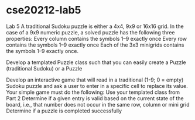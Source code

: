 # cse20212-lab5
Lab 5 
A traditional Sudoku puzzle is either a 4x4, 9x9 or 16x16 grid. In the case of a 9x9
numeric puzzle, a solved puzzle has the following three properties:
Every column contains the symbols 1–9 exactly once
Every row contains the symbols 1–9 exactly once
Each of the 3x3 minigrids contains the symbols 1–9 exactly once.

Develop a templated Puzzle class such that you can
easily create a Puzzle<int> (traditional Sudoku) or a Puzzle<char>

Develop an interactive game that will read in a traditional (1-9; 0 = empty) Sudoku
puzzle and ask a user to enter in a specific cell to replace its value. Your simple game
must do the following:
Use your templated class from Part 2
Determine if a given entry is valid based on the current state of the board, i.e., that
number does not occur in the same row, column or mini grid
Determine if a puzzle is completed successfully
